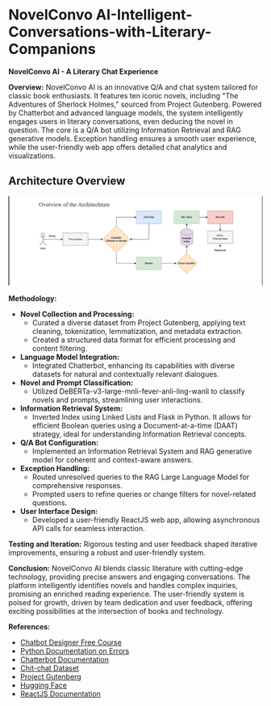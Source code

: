 # NovelConvo AI-Intelligent-Conversations-with-Literary-Companions

**NovelConvo AI - A Literary Chat Experience**

**Overview:**
NovelConvo AI is an innovative Q/A and chat system tailored for classic book enthusiasts. It features ten iconic novels, including "The Adventures of Sherlock Holmes," sourced from Project Gutenberg. Powered by Chatterbot and advanced language models, the system intelligently engages users in literary conversations, even deducing the novel in question. The core is a Q/A bot utilizing Information Retrieval and RAG generative models. Exception handling ensures a smooth user experience, while the user-friendly web app offers detailed chat analytics and visualizations.


## Architecture Overview
![Architecture](artifacts/architecture.png?raw=true "Architecture")

**Methodology:**
- **Novel Collection and Processing:**
  - Curated a diverse dataset from Project Gutenberg, applying text cleaning, tokenization, lemmatization, and metadata extraction.
  - Created a structured data format for efficient processing and content filtering.
- **Language Model Integration:**
  - Integrated Chatterbot, enhancing its capabilities with diverse datasets for natural and contextually relevant dialogues.
- **Novel and Prompt Classification:**
  - Utilized DeBERTa-v3-large-mnli-fever-anli-ling-wanli to classify novels and prompts, streamlining user interactions.
- **Information Retrieval System:**
  - Inverted Index using Linked Lists and Flask in Python. It allows for efficient Boolean queries using a Document-at-a-time (DAAT) strategy, ideal for understanding Information Retrieval concepts.
- **Q/A Bot Configuration:**
  - Implemented an Information Retrieval System and RAG generative model for coherent and context-aware answers.
- **Exception Handling:**
  - Routed unresolved queries to the RAG Large Language Model for comprehensive responses.
  - Prompted users to refine queries or change filters for novel-related questions.
- **User Interface Design:**
  - Developed a user-friendly ReactJS web app, allowing asynchronous API calls for seamless interaction.

**Testing and Iteration:**
Rigorous testing and user feedback shaped iterative improvements, ensuring a robust and user-friendly system.

**Conclusion:**
NovelConvo AI blends classic literature with cutting-edge technology, providing precise answers and engaging conversations. The platform intelligently identifies novels and handles complex inquiries, promising an enriched reading experience. The user-friendly system is poised for growth, driven by team dedication and user feedback, offering exciting possibilities at the intersection of books and technology.

**References:**
- [Chatbot Designer Free Course](https://www.chatbot.com/academy/chatbot-designer-free-course/error-messages/)
- [Python Documentation on Errors](https://docs.python.org/3/tutorial/errors.html)
- [Chatterbot Documentation](https://chatterbot.readthedocs.io/en/stable/)
- [Chit-chat Dataset](https://github.com/BYU-PCCL/chitchat-dataset)
- [Project Gutenberg](https://www.gutenberg.org/)
- [Hugging Face](https://huggingface.co)
- [ReactJS Documentation](https://legacy.reactjs.org/docs/getting-started.html)

